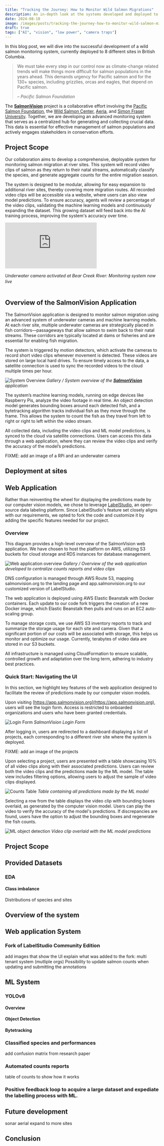 ```yaml
---
title: "Tracking the Journey: How to Monitor Wild Salmon Migrations"
description: An in-depth look at the systems developed and deployed to track the journey of wild salmon as they return to their natal streams.
date: 2024-08-10
image: /images/posts/tracking-the-journey-how-to-monitor-wild-salmon-migrations/cover.png
draft: true
tags: ["AI", "vision", "low power", "camera traps"]
---
```


In this blog post, we will dive into the successful development of a wild
salmon monitoring system, currently deployed to 8 different sites in British
Columbia.

> We must take every step in our control now as climate-change related trends
> will make things more difficult for salmon populations in the years ahead.
> This demands urgency for Pacific salmon and for the 130+ species, including
> grizzlies, orcas and eagles, that depend on Pacific salmon.
>
> <cite>– Pacific Salmon Foundation</cite>

The [__SalmonVision__](https://salmonvision.org) project is a
collaborative effort involving the [Pacific Salmon
Foundation](https://psf.ca/), the [Wild Salmon
Center](https://wildsalmoncenter.org/),
[Aeria](https://aeria.ai/), and [Simon Fraser
University](https://www.sfu.ca/). Together, we are developing an
advanced monitoring system that serves as a centralized hub for
generating and collecting crucial data. This data is essential
for effective management of salmon populations and actively
engages stakeholders in conservation efforts.

## Project Scope

Our collaboration aims to develop a comprehensive, deployable system for monitoring salmon migration at river sites. This system will record video clips of salmon as they return to their natal streams, automatically classify the species, and generate aggregate counts for the entire migration season.

The system is designed to be modular, allowing for easy expansion to additional river sites, thereby covering more migration routes. All recorded video clips will be accessible via a website, where users can also view model predictions. To ensure accuracy, agents will review a percentage of the video clips, validating the machine learning models and continuously expanding the dataset. This growing dataset will feed back into the AI training process, improving the system's accuracy over time.

<p>
  <iframe src="https://www.youtube.com/embed/V-rZSeM5YtY" loading="lazy" frameborder="0" allowfullscreen>
  </iframe>
</p>
<em style="font-size:14px;line-height:1.4em;display:block;">Underwater camera activated at Bear Creek River: Monitoring system now live
</em>
<br/>

## Overview of the SalmonVision Application

The SalmonVision application is designed to monitor salmon migration using an
advanced system of underwater cameras and machine learning models. At each
river site, multiple underwater cameras are strategically placed in fish
corridors—passageways that allow salmon to swim back to their natal streams.
These corridors are typically located at dams or fisheries and are essential
for enabling fish migration.

The system is triggered by motion detectors, which activate the cameras to
record short video clips whenever movement is detected. These videos are stored
on large local hard drives. To ensure timely access to the data, a satellite
connection is used to sync the recorded videos to the cloud multiple times per
hour.

![System Overview](./images/system_overview.png)
*Gallery / System overview of the [__SalmonVision__](https://salmonvision.org/) application*

The system’s machine learning models, running on edge devices like Raspberry
Pis, analyze the video footage in real time. An object detection model
generates bounding boxes around each detected fish, and a bytetracking
algorithm tracks individual fish as they move through the frame. This allows
the system to count the fish as they travel from left to right or right to left
within the video stream.

All collected data, including the video clips and ML model predictions, is
synced to the cloud via satellite connections. Users can access this data
through a web application, where they can review the video clips and verify the
accuracy of the model’s predictions.

FIXME: add an image of a RPi and an underwater camera

## Deployment at sites

## Web Application

Rather than reinventing the wheel for displaying the predictions made by our
computer vision models, we chose to leverage
[LabelStudio](https://labelstud.io/), an open-source data labeling platform.
Since LabelStudio's feature set closely aligns with our requirements, we opted
to fork the code and customize it by adding the specific features needed for
our project.

### Overview

This diagram provides a high-level overview of the SalmonVision web
application. We have chosen to host the platform on AWS, utilizing S3 buckets
for cloud storage and RDS instances for database management.

![Web application overview](./images/webapp_overview.png)
*Gallery / Overview of the web application developed to centralize counts
reports and video clips*

DNS configuration is managed through AWS Route 53, mapping salmonvision.org to
the landing page and app.salmonvision.org to our customized version of
LabelStudio.

The web application is deployed using AWS Elastic Beanstalk with Docker
containers. Each update to our code fork triggers the creation of a new Docker
image, which Elastic Beanstalk then pulls and runs on an EC2 auto-scaling
group.

To manage storage costs, we use AWS S3 inventory reports to track and summarize
the storage usage for each site and camera. Given that a significant portion of
our costs will be associated with storage, this helps us monitor and optimize
our usage. Currently, terabytes of video data are stored in our S3 buckets.

All infrastructure is managed using CloudFormation to ensure scalable,
controlled growth and adaptation over the long term, adhering to industry best
practices.

### Quick Start: Navigating the UI

In this section, we highlight key features of the web application designed to
facilitate the review of predictions made by our computer vision models.

Upon visiting [https://app.salmonvision.org](https://app.salmonvision.org),
users will see the login form. Access is restricted to onboarded organizations
and users who have been granted credentials.

![Login Form](./images/labelstudio/login.png)
*SalmonVision Login Form*

After logging in, users are redirected to a dashboard displaying a list of
projects, each corresponding to a different river site where the system is
deployed.

FIXME: add an image of the projects

Upon selecting a project, users are presented with a table showcasing 10% of
all video clips along with their associated predictions. Users can review both
the video clips and the predictions made by the ML model. The table view
includes filtering options, allowing users to adjust the sample of video clips
displayed.

![Counts Table](./images/labelstudio/table_counts.png)
*Table containing all predictions made by the ML model*

Selecting a row from the table displays the video clip with bounding boxes overlaid, as generated by the computer vision model. Users can play the video to verify the accuracy of the model's predictions. If discrepancies are found, users have the option to adjust the bounding boxes and regenerate the fish counts.

![ML object detection](./images/labelstudio/object_detection.png)
*Video clip overlaid with the ML model predictions*

## Project Scope
## Provided Datasets
### EDA
#### Class imbalance
Distributions of species and sites
## Overview of the system
## Web application System
### Fork of LabelStudio Community Edition
add images that show the UI
explain what was added to the fork: multi tenant system (mutliple orgs)
Possibility to update salmon counts when updating and submitting the annotations

## ML System
### YOLOv8
#### Overview
#### Object Detection
#### Bytetracking
### Classified species and performances
  add confusion matrix from research paper
### Automated counts reports
  table of counts to show how it works
### Positive feedback loop to acquire a large dataset and expediate the labelling process with ML.

## Future development
  sonar
  aerial
  expand to more sites

## Conclusion

